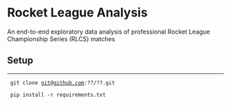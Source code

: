 # Rocket League Analysis
An end-to-end exploratory data analysis of professional Rocket League Championship Series (RLCS) matches

## Setup
-------

<code> git clone git@github.com:??/??.git</code>

<code> pip install -r requirements.txt </code>

